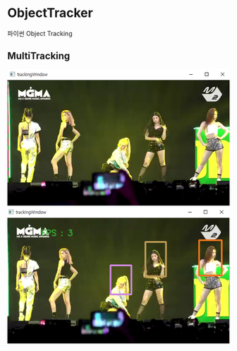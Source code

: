 # ObjectTracker
파이썬 Object Tracking

## MultiTracking
![11](./IndexImage/11.PNG)
![22](./IndexImage/22.PNG)

